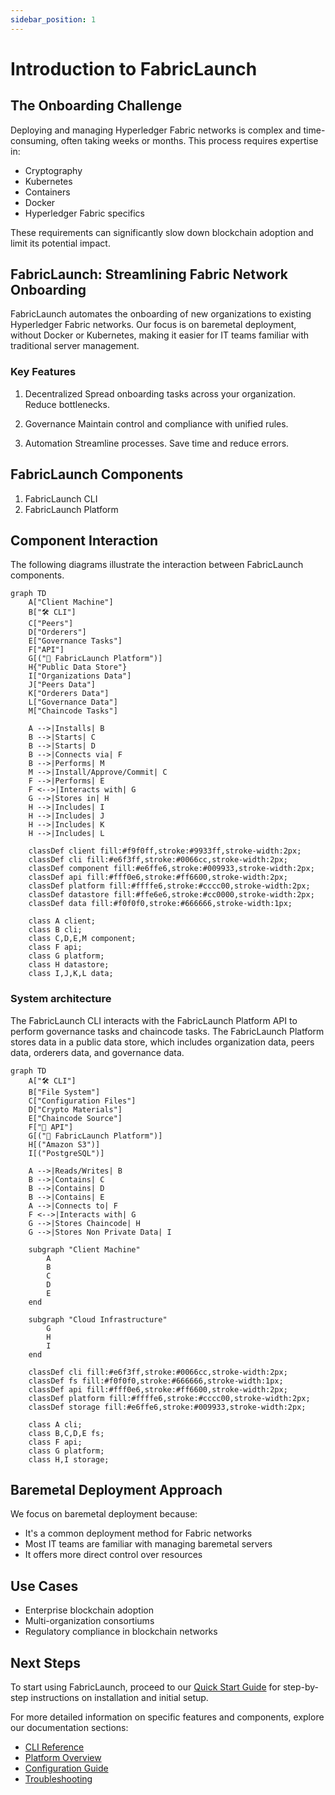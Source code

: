 ```yaml
---
sidebar_position: 1
---
```


# Introduction to FabricLaunch

## The Onboarding Challenge

Deploying and managing Hyperledger Fabric networks is complex and time-consuming, often taking weeks or months. This process requires expertise in:

- Cryptography
- Kubernetes
- Containers
- Docker
- Hyperledger Fabric specifics

These requirements can significantly slow down blockchain adoption and limit its potential impact.

## FabricLaunch: Streamlining Fabric Network Onboarding

FabricLaunch automates the onboarding of new organizations to existing Hyperledger Fabric networks. Our focus is on baremetal deployment, without Docker or Kubernetes, making it easier for IT teams familiar with traditional server management.

### Key Features

1. Decentralized
   Spread onboarding tasks across your organization. Reduce bottlenecks.

2. Governance
   Maintain control and compliance with unified rules.

3. Automation
   Streamline processes. Save time and reduce errors.

## FabricLaunch Components

1. FabricLaunch CLI
2. FabricLaunch Platform

## Component Interaction

The following diagrams illustrate the interaction between FabricLaunch components.

```mermaid
graph TD
    A["Client Machine"]
    B["🛠️ CLI"]
    C["Peers"]
    D["Orderers"]
    E["Governance Tasks"]
    F["API"]
    G[("🚀 FabricLaunch Platform")]
    H{"Public Data Store"}
    I["Organizations Data"]
    J["Peers Data"]
    K["Orderers Data"]
    L["Governance Data"]
    M["Chaincode Tasks"]

    A -->|Installs| B
    B -->|Starts| C
    B -->|Starts| D
    B -->|Connects via| F
    B -->|Performs| M
    M -->|Install/Approve/Commit| C
    F -->|Performs| E
    F <-->|Interacts with| G
    G -->|Stores in| H
    H -->|Includes| I
    H -->|Includes| J
    H -->|Includes| K
    H -->|Includes| L

    classDef client fill:#f9f0ff,stroke:#9933ff,stroke-width:2px;
    classDef cli fill:#e6f3ff,stroke:#0066cc,stroke-width:2px;
    classDef component fill:#e6ffe6,stroke:#009933,stroke-width:2px;
    classDef api fill:#fff0e6,stroke:#ff6600,stroke-width:2px;
    classDef platform fill:#ffffe6,stroke:#cccc00,stroke-width:2px;
    classDef datastore fill:#ffe6e6,stroke:#cc0000,stroke-width:2px;
    classDef data fill:#f0f0f0,stroke:#666666,stroke-width:1px;

    class A client;
    class B cli;
    class C,D,E,M component;
    class F api;
    class G platform;
    class H datastore;
    class I,J,K,L data;
```

### System architecture

The FabricLaunch CLI interacts with the FabricLaunch Platform API to perform governance tasks and chaincode tasks. The FabricLaunch Platform stores data in a public data store, which includes organization data, peers data, orderers data, and governance data.

```mermaid
graph TD
    A["🛠️ CLI"]
    B["File System"]
    C["Configuration Files"]
    D["Crypto Materials"]
    E["Chaincode Source"]
    F["🔌 API"]
    G[("🚀 FabricLaunch Platform")]
    H[("Amazon S3")]
    I[("PostgreSQL")]
    
    A -->|Reads/Writes| B
    B -->|Contains| C
    B -->|Contains| D
    B -->|Contains| E
    A -->|Connects to| F
    F <-->|Interacts with| G
    G -->|Stores Chaincode| H
    G -->|Stores Non Private Data| I
    
    subgraph "Client Machine"
        A
        B
        C
        D
        E
    end
    
    subgraph "Cloud Infrastructure"
        G
        H
        I
    end

    classDef cli fill:#e6f3ff,stroke:#0066cc,stroke-width:2px;
    classDef fs fill:#f0f0f0,stroke:#666666,stroke-width:1px;
    classDef api fill:#fff0e6,stroke:#ff6600,stroke-width:2px;
    classDef platform fill:#ffffe6,stroke:#cccc00,stroke-width:2px;
    classDef storage fill:#e6ffe6,stroke:#009933,stroke-width:2px;

    class A cli;
    class B,C,D,E fs;
    class F api;
    class G platform;
    class H,I storage;

```

## Baremetal Deployment Approach

We focus on baremetal deployment because:
- It's a common deployment method for Fabric networks
- Most IT teams are familiar with managing baremetal servers
- It offers more direct control over resources

## Use Cases

- Enterprise blockchain adoption
- Multi-organization consortiums
- Regulatory compliance in blockchain networks

## Next Steps

To start using FabricLaunch, proceed to our [Quick Start Guide](link-to-quick-start-guide) for step-by-step instructions on installation and initial setup.

For more detailed information on specific features and components, explore our documentation sections:

- [CLI Reference](link-to-cli-reference)
- [Platform Overview](link-to-platform-overview)
- [Configuration Guide](link-to-configuration-guide)
- [Troubleshooting](link-to-troubleshooting)
